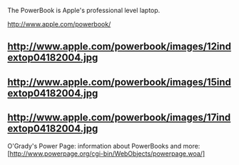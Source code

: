 The PowerBook is Apple's professional level laptop.

http://www.apple.com/powerbook/

http://www.apple.com/powerbook/images/12indextop04182004.jpg
----
http://www.apple.com/powerbook/images/15indextop04182004.jpg
----
http://www.apple.com/powerbook/images/17indextop04182004.jpg
----

O'Grady's Power Page:  information about PowerBooks and more:
[http://www.powerpage.org/cgi-bin/WebObjects/powerpage.woa/]
